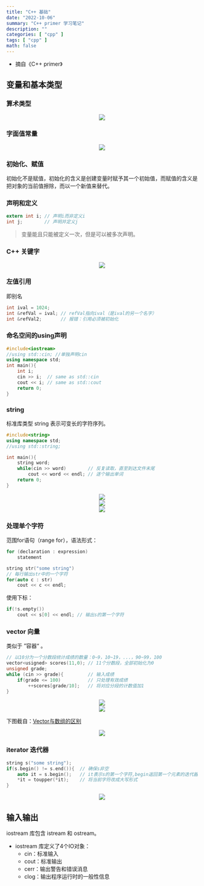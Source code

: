```yaml
---
title: "C++ 基础"
date: "2022-10-06"
summary: "C++ primer 学习笔记"
description: ""
categories: [ "cpp" ]
tags: [ "cpp" ]
math: false
---
```


- 摘自《C++ primer》

## 变量和基本类型

### 算术类型

<div align="center">
    <img src="1.png" style="max-height:400px"></img>
</div>


### 字面值常量

<div align="center">
    <img src="2.png" style="max-height:350px"></img>
</div>

### 初始化、赋值

初始化不是赋值，初始化的含义是创建变量时赋予其一个初始值，而赋值的含义是把对象的当前值擦除，而以一个新值来替代。

### 声明和定义

```c
extern int i; // 声明i而非定义i
int j;        // 声明并定义j
```

> 变量能且只能被定义一次，但是可以被多次声明。

### C++ 关键字

<div align="center">
    <img src="3.png" style="max-height:850px"></img>
</div>

### 左值引用

即别名

```c++
int ival = 1024;
int &refVal = ival; // refVal指向ival（是ival的另一个名字）
int &refVal2;       // 报错：引用必须被初始化
```

### 命名空间的using声明

```c++
#include<iostream>
//using std::cin; //单独声明cin
using namespace std;
int main(){
	int i;
	cin >> i;  // same as std::cin
	cout << i; // same as std::cout
	return 0;
}
```

### string

标准库类型 string 表示可变长的字符序列。

```c++
#include<string>
using namespace std;
//using std::string;

int main(){
    string word;
    while(cin >> word)        // 反复读取，直至到达文件末尾
        cout << word << endl; // 逐个输出单词
    return 0;
}
```

<div align="center">
    <img src="4.png" style="max-height:350px"></img>
</div>

<div align="center">
    <img src="5.png" style="max-height:550px"></img>
</div>

<div align="center">
    <img src="6.png" style="max-height:550px"></img>
</div>

### 处理单个字符

范围for语句（range for），语法形式：

```c
for (declaration : expression)
    statement
```

```c++
string str("some string")
// 每行输出str中的一个字符
for(auto c : str)
    cout << c << endl;
```

使用下标：

```c++
if(!s.empty())
    cout << s[0] << endl; // 输出s的第一个字符
```

### vector 向量

类似于 ”容器“ 。

```c++
// 以10分为一个分数段统计成绩的数量：0~9，10~19，...，90~99，100
vector<usigned> scores(11,0); // 11个分数段，全部初始化为0
unsigned grade;
while (cin >> grade){         // 输入成绩
    if(grade <= 100)          // 只处理有效成绩
        ++scores[grade/10];   // 将对应分段的计数值加1
}
```

<div align="center">
    <img src="7.png" style="max-height:350px"></img>
</div>

<div align="center">
    <img src="8.png" style="max-height:350px"></img>
</div>

下图截自：[Vector与数组的区别](https://blog.csdn.net/zyr4712008/article/details/8686565)

<div align="center">
    <img src="9.png" style="max-height:450px"></img>
</div>

### iterator 迭代器

```c++
string s("some string");
if(s.begin() != s.end()){  // 确保s非空
    auto it = s.begin();   // it表示s的第一个字符,begin返回第一个元素的迭代器
    *it = toupper(*it);    // 将当前字符改成大写形式
}
```

<div align="center">
    <img src="10.png" style="max-height:350px"></img>
</div>














## 输入输出

iostream 库包含 istream 和 ostream。

- iostream 库定义了4个IO对象：
  - cin：标准输入
  - cout：标准输出
  - cerr：输出警告和错误消息
  - clog：输出程序运行时的一般性信息


```

```
